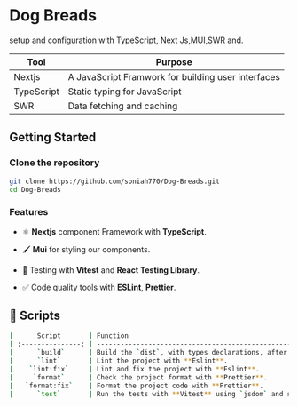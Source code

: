 # Dog Breads

setup and configuration with TypeScript, Next Js,MUI,SWR and.

| Tool                 | Purpose                                           |
| -------------------- | ------------------------------------------------- |
| Nextjs                | A JavaScript Framwork for building user interfaces |
| TypeScript           | Static typing for JavaScript                      |                                 |
| SWR                  | Data fetching and caching                         |

## Getting Started

### Clone the repository

```bash
git clone https://github.com/soniah770/Dog-Breads.git
cd Dog-Breads
```

### Features

- ⚛️ **Nextjs** component Framework with **TypeScript**.

- 🖌️ **Mui** for styling our components.

- 🧪 Testing with **Vitest** and **React Testing Library**.

- ✅ Code quality tools with **ESLint**, **Prettier**.

## 🤖 Scripts

```bash
|      Script       | Function                                                                           |
| :---------------: | ---------------------------------------------------------------------------------- |
|      `build`      | Build the `dist`, with types declarations, after checking types with TypeScript.   |
|      `lint`       | Lint the project with **Eslint**.                                                  |
|    `lint:fix`     | Lint and fix the project with **Eslint**.                                          |
|     `format`      | Check the project format with **Prettier**.                                        |
|   `format:fix`    | Format the project code with **Prettier**.                                         |
|      `test`       | Run the tests with **Vitest** using `jsdom` and starts a **Vitest UI** dev server. |